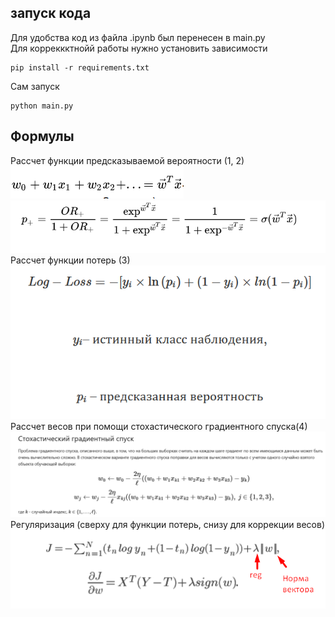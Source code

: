 ## запуск кода
Для удобства код из файла .ipynb был перенесен в main.py  
Для корреккктнойй работы нужно установить зависимости
```
pip install -r requirements.txt
```
Сам запуск
```
python main.py
```

## Формулы
Рассчет функции предсказываемой вероятности (1, 2)
![alt text](рассчет_вероятности0.png)  
![alt text](рассчет_вероятности.png)
Рассчет функции потерь  (3)
![alt text](log_loss.png)
Рассчет весов при помощи стохастического градиентного спуска(4)
![alt text](weight3.png)  
Регуляризация (сверху для функции потерь, снизу для коррекции весов)
![alt text](reg.png)

